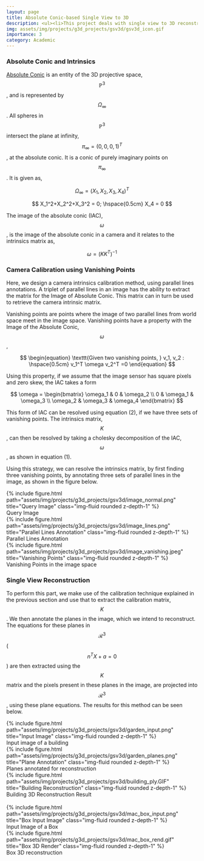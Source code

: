 ```yaml
---
layout: page
title: Absolute Conic-based Single View to 3D
description: <ul><li>This project deals with single view to 3D reconstruction using classical geometric vision concepts. Here, we first design a single image-based camera intrinsics calibration module, using the concepts of Image of Absolute Conic</li><li>Using this baseline calibration technique, we design the 3D reconstruction pipeline, using manual plane annotations</li></ul>
img: assets/img/projects/g3d_projects/gsv3d/gsv3d_icon.gif
importance: 3
category: Academic
---
```


### Absolute Conic and Intrinsics

[Absolute Conic](https://www.cse.iitd.ac.in/~suban/vision/geometry/node45.html) is an entity of the 3D projective space, $$\mathbb{P}^3$$, and is represented by $$\Omega_\infty$$. All spheres in $$\mathbb{P}^3$$ intersect the plane at infinity, $$\pi_\infty = (0,0,0,1)^T$$, at the absolute conic. It is a conic of purely imaginary points on $$\pi_\infty$$. It is given as,

$$
\Omega_\infty = (X_1,X_2,X_3,X_4)^T
$$

$$
X_1^2+X_2^2+X_3^2 = 0; \hspace{0.5cm} X_4 = 0
$$

The image of the absolute conic (IAC), $$\omega$$, is the image of the absolute conic in a camera and it relates to the intrinsics matrix as,

$$
\begin{equation}
    \omega = (KK^T)^{-1}    
\end{equation}
$$


### Camera Calibration using Vanishing Points
Here, we design a camera intrinsics calibration method, using parallel lines annotations. A triplet of parallel lines in an image has the ability to extract the matrix for the Image of Absolute Conic. This matrix can in turn be used to retrieve the camera intrinsic matrix.

Vanishing points are points where the image of two parallel lines from world space meet in the image space. Vanishing points have a property with the Image of the Absolute Conic, $$\omega$$,

$$
\begin{equation}
    \texttt{Given two vanishing points, } v_1, v_2 : \hspace{0.5cm} v_1^T \omega v_2^T =0
\end{equation}
$$

Using this property, if we assume that the image sensor has square pixels and zero skew, the IAC takes a form

$$
\omega = \begin{bmatrix}
    \omega_1 & 0 & \omega_2 \\
    0 & \omega_1 & \omega_3 \\
    \omega_2 & \omega_3 & \omega_4
\end{bmatrix}
$$

This form of IAC can be resolved using equation (2), if we have three sets of vanishing points. The intrinsics matrix, $$K$$, can then be resolved by taking a cholesky decomposition of the IAC, $$\omega$$, as shown in equation (1).

Using this strategy, we can resolve the intrinsics matrix, by first finding three vanishing points, by annotating three sets of parallel lines in the image, as shown in the figure below.

<div class="row justify-content-sm-center">
    <div class="col-sm-4 mt-3 mt-md-0">
        {% include figure.html path="assets/img/projects/g3d_projects/gsv3d/image_normal.png" title="Query Image" class="img-fluid rounded z-depth-1" %}
        <div class="caption">
            Query Image
        </div>
    </div>
    <div class="col-sm-4 mt-3 mt-md-0">
        {% include figure.html path="assets/img/projects/g3d_projects/gsv3d/image_lines.png" title="Parallel Lines Annotation" class="img-fluid rounded z-depth-1" %}
        <div class="caption">
            Parallel Lines Annotation
        </div>
    </div>
    <div class="col-sm-4 mt-3 mt-md-0">
        {% include figure.html path="assets/img/projects/g3d_projects/gsv3d/image_vanishing.jpeg" title="Vanishing Points" class="img-fluid rounded z-depth-1" %}
        <div class="caption">
            Vanishing Points in the image space
        </div>
    </div>
</div>

### Single View Reconstruction
To perform this part, we make use of the calibration technique explained in the previous section and use that to extract the calibration matrix, $$K$$. We then annotate the planes in the image, which we intend to reconstruct. The equations for these planes in $$\mathcal{R}^3$$ ($$n^T X+a = 0$$) are then extracted using the $$K$$ matrix and the pixels present in these planes in the image, are projected into $$\mathcal{R}^3$$, using these plane equations. The results for this method can be seen below.

<div class="row justify-content-sm-center">
    <div class="col-sm-4 mt-3 mt-md-0">
        {% include figure.html path="assets/img/projects/g3d_projects/gsv3d/garden_input.png" title="Input Image" class="img-fluid rounded z-depth-1" %}
        <div class="caption">
            Input image of a building
        </div>
    </div>
    <div class="col-sm-4 mt-3 mt-md-0">
        {% include figure.html path="assets/img/projects/g3d_projects/gsv3d/garden_planes.png" title="Plane Annotation" class="img-fluid rounded z-depth-1" %}
        <div class="caption">
            Planes annotated for reconstruction
        </div>
    </div>
</div>


<div class="row justify-content-sm-center">
    <div class="col-sm-0 mt-0 mt-md-0">
        {% include figure.html path="assets/img/projects/g3d_projects/gsv3d/building_ply.GIF" title="Building Reconstruction" class="img-fluid rounded z-depth-1" %}
    </div>
</div>
<div class="caption">
    Building 3D Reconstruction Result
</div>

<br>

<div class="row justify-content-sm-center">
    <div class="col-sm-4 mt-3 mt-md-0">
        {% include figure.html path="assets/img/projects/g3d_projects/gsv3d/mac_box_input.png" title="Box Input Image" class="img-fluid rounded z-depth-1" %}
        <div class="caption">
            Input Image of a Box
        </div>
    </div>
    <div class="col-sm-0 mt-3 mt-md-0">
        {% include figure.html path="assets/img/projects/g3d_projects/gsv3d/mac_box_rend.gif" title="Box 3D Render" class="img-fluid rounded z-depth-1" %}
        <div class="caption">
            Box 3D reconstruction
        </div>
    </div>
</div>
